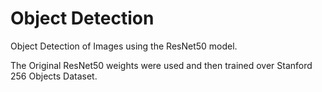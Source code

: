 # Object Detection

Object Detection of Images using the ResNet50 model.

The Original ResNet50 weights were used and then trained over Stanford 256 Objects Dataset.